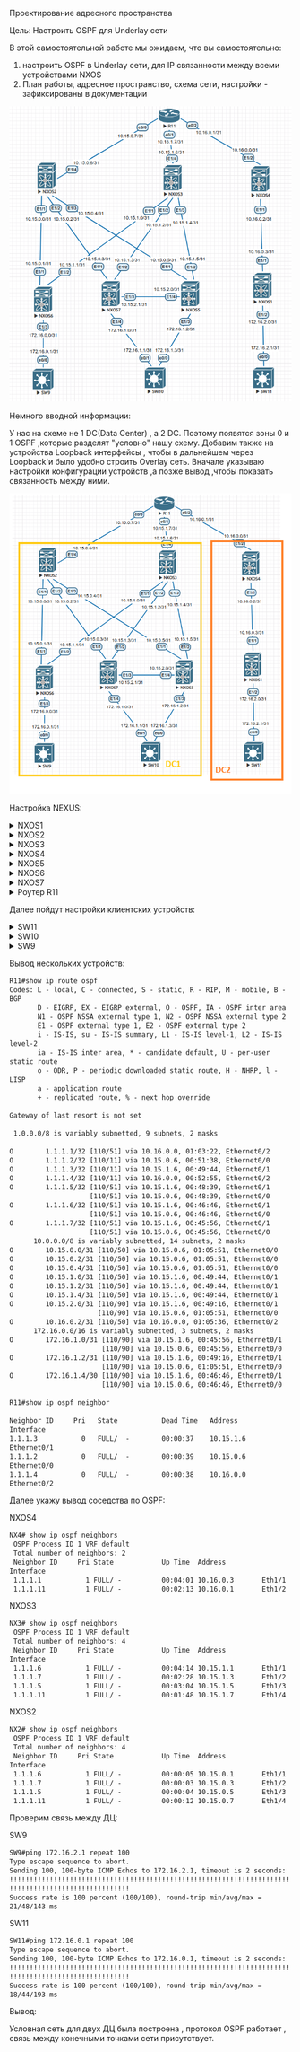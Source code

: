 Проектирование адресного пространства

Цель: Настроить OSPF для Underlay сети

В этой самостоятельной работе мы ожидаем, что вы самостоятельно:

1. настроить OSPF в Underlay сети, для IP связанности между всеми устройствами NXOS
2. План работы, адресное пространство, схема сети, настройки - зафиксированы в документации

![Schema](img/Schema.png)

Немного вводной информации:

У нас на схеме не 1 DC(Data Center) , а 2 DC. Поэтому появятся зоны 0 и 1 OSPF ,которые разделят "уcловно" нашу схему. 
Добавим также на устройства Loopback интерфейсы , чтобы  в дальнейшем через Loopback'и было удобно строить Overlay сеть. Вначале указываю настройки конфигурации устройств ,а позже вывод ,чтобы показать связанность между ними.

![](img/Schema2.png)

Настройка NEXUS:
 <details>
<summary>NXOS1</summary>
<pre><code>
conf t
! 
host NX1
feature ospf
!
router ospf 1
router-id 1.1.1.1
passive-interface default
!
int e1/1
no sw
ip addr 10.16.0.3/31
ip router ospf 1 area 1
no ip ospf passive-interface
ip ospf network point-to-point
no shutdown
!
int e1/2
no sw
ip addr 172.16.2.0/31
ip router ospf 1 area 1
no shutdown
!
interface loopback0
ip address 1.1.1.1/24
ip router ospf 1 area 0.0.0.1
!
end
copy run star 
</code></pre>
</details>
<details>
<summary>NXOS2</summary>
<pre><code>
conf t
!
host NX2
feature ospf
!
router ospf 1
router-id 1.1.1.2
passive-interface default
!
int e1/1
no switchport
ip addr 10.15.0.0/31
ip router ospf 1 area 0
no ip ospf passive-interface
ip ospf network point-to-point
no shutdown
!
int e1/2
no switchport
ip addr 10.15.0.2/31
ip router ospf 1 area 0
no ip ospf passive-interface
ip ospf network point-to-point
no shutdown
!
int e1/3
no switchport
ip addr 10.15.0.4/31
ip router ospf 1 area 0
no ip ospf passive-interface
ip ospf network point-to-point
no shutdown
!
int e1/4
no switchport
ip addr 10.15.0.6/31
ip router ospf 1 area 0
no ip ospf passive-interface
ip ospf network point-to-point
no shutdown
exit
!
interface loopback0
ip address 1.1.1.2/24
ip router ospf 1 area 0
!
end
copy run star
</code></pre>
</details>
<details>
  <summary>NXOS3</summary>
<pre><code>
 conf t
!
host NX3
feature ospf
!
router ospf 1
router-id 1.1.1.3
passive-interface default
!
int e1/1
no switchport
ip addr 10.15.1.0/31
ip router ospf 1 area 0
no ip ospf passive-interface
ip ospf network point-to-point
no shutdown
!
int e1/2
no switchport
ip addr 10.15.1.2/31
ip router ospf 1 area 0
no ip ospf passive-interface
ip ospf network point-to-point
no shutdown
!
int e1/3
no switchport
ip addr 10.15.1.4/31
ip router ospf 1 area 0
no ip ospf passive-interface
ip ospf network point-to-point
no shutdown
!
int e1/4
no switchport
ip addr 10.15.1.6/31
ip router ospf 1 area 0
no ip ospf passive-interface
ip ospf network point-to-point
no shutdown
exit
!
interface loopback0
ip address 1.1.1.3/24
ip router ospf 1 area 0
!
end
copy run star
</code></pre>
</details>
<details>
  <summary>NXOS4</summary>
<pre><code>
conf t
!
host NX4
feature ospf
!
router ospf 1
router-id 1.1.1.4
passive-interface default
!
int e1/1
no sw
ip addr 10.16.0.2/31
ip router ospf 1 area 1
no ip ospf passive-interface
ip ospf network point-to-point
no shutdown
!
int e1/2
no sw
ip addr 10.16.0.0/31
no ip ospf passive-interface
ip ospf network point-to-point
ip router ospf 1 area 1
no shutdown
!
interface loopback0
ip address 1.1.1.4/24
ip router ospf 1 area 0.0.0.1
!
end
copy run star
</code></pre>
</details>
<details>
<summary>NXOS5</summary>
<pre><code>
conf t
!
feature ospf
host NX5
!
router ospf 1
router-id 1.1.1.5
passive-interface default
!
int e1/1
no sw
ip addr 10.15.0.5/31
ip ospf network point-to-point
ip router ospf 1 area 0
no ip ospf passive-interface
no sh
!
int e1/2
no sw
ip addr 10.15.1.5/31
ip ospf network point-to-point
ip router ospf 1 area 0
no ip ospf passive-interface
no sh
!
int e1/3
no sw
ip addr 172.16.1.2/31
ip router ospf 1 area 0
no sh
!
int e1/4
no sw
ip addr 10.15.2.0/31
ip router ospf 1 area 0
no ip ospf passive-interface
ip ospf network point-to-point 
no sh
exit
!
interface loopback0
ip address 1.1.1.5/24
ip router ospf 1 area 0
!
end
copy run star
 </code></pre>
</details>
<details>
<summary>NXOS6</summary>
<pre><code>
conf t
!
feature ospf
host NX6
!
router ospf 1
router-id 1.1.1.6
passive-interface default
!
int e1/1
no switchport
ip addr 10.15.0.1/31
ip router ospf 1 area 0
no ip ospf passive-interface
ip ospf network point-to-point
no shutdown
!
int e1/2
no switchport
ip addr 10.15.1.1/31
ip router ospf 1 area 0
no ip ospf passive-interface
ip ospf network point-to-point
no shutdown
!
int e1/3
no switchport
ip addr 172.16.0.0/30
ip router ospf 1 area 0
no shutdown
exit
!
interface loopback0
ip address 1.1.1.6/24
ip router ospf 1 area 0
!
end
copy run star
 </code></pre>
</details>
<details>
<summary>NXOS7</summary>
<pre><code>
conf t
host NX7
feature ospf
!
router ospf 1
router-id 1.1.1.7
passive-interface default
!
int e1/1
no sw
ip addr 10.15.0.3/31
ip ospf network point-to-point
ip router ospf 1 area 0
no ip ospf passive-interface
no sh
!
int e1/2
no sw
ip addr 10.15.1.3/31
ip ospf network point-to-point
ip router ospf 1 area 0
no ip ospf passive-interface
no sh
!
int e1/3
no sw
ip addr 10.15.2.1/31
ip router ospf 1 area 0
ip ospf network point-to-point
no ip ospf passive-interface
no sh
!
int e1/4
no sw
ip addr 172.16.1.0/31
ip router ospf 1 area 0
no sh
exit
!
interface loopback0
ip address 1.1.1.7/24
ip router ospf 1 area 0
!
end
copy run star
</code></pre>
</details>
<details>
<summary>Роутер R11</summary>
<pre><code>
enable
configure terminal
!
host R11
line con 0
exec-t 0 0
exit
no ip domain loo
!
router ospf 1
router-id 1.1.1.11
!
interface e0/0
ip addr 10.15.0.7 255.255.255.254
ip ospf 1 area 0
ip ospf network point-to-point
duplex full
no sh
exit
!
interface e0/1
ip addr 10.15.1.7 255.255.255.254
ip ospf 1 area 0
ip ospf network point-to-point
duplex full
no sh
exit
!
interface e0/2
ip addr 10.16.0.1 255.255.255.254
ip ospf network point-to-point
ip ospf 1 area 1
duplex full
no sh
!
interface loopback0
ip address 1.1.1.11 255.255.255.0
ip ospf 1 area 0
!
end
wr
</code></pre>
</details>
 

Далее пойдут настройки клиентских устройств:

<details>
<summary>SW11</summary>
<pre><code>
enable
configure terminal
!
host SW11
line con 0
exec-t 0 0
exit
no ip domain loo
!
interface e0/0
no sw
ip addr 172.16.2.1 255.255.255.254
duplex full
no sh
exit
!
ip route 0.0.0.0 0.0.0.0 172.16.2.0 
end
wr
 </code></pre>
</details>
<details>
<summary>SW10</summary>
<pre><code>
enable
configure terminal
!
host SW10
line con 0
exec-t 0 0
exit
no ip domain loo
!
interface e0/0
no sw
ip addr 172.16.1.3 255.255.255.254
duplex full
no sh
exit
!
interface e0/1
no sw
ip addr 172.16.1.1 255.255.255.254
duplex full
no sh
exit
!
!
ip sla 1
icmp-echo 172.16.1.2 source-interface e0/0
frequency 10
ip sla schedule 1 start-time now life forever 
track 1 ip sla 1 reachability
ip route 0.0.0.0 0.0.0.0 172.16.1.2 track 1
!
ip route 0.0.0.0 0.0.0.0 172.16.1.0 10
end
wr
</code></pre>
</details> 
<details>
<summary>SW9</summary>
<pre><code>
enable
configure terminal
!
host SW9
line con 0
exec-t 0 0
exit
no ip domain loo
!
interface e0/0
no sw
ip addr 172.16.0.1 255.255.255.254
duplex full
no sh
exit
!
ip route 0.0.0.0 0.0.0.0 172.16.0.0 
end
wr
</code></pre>
</details> 



Вывод  нескольких устройств:

```
R11#show ip route ospf
Codes: L - local, C - connected, S - static, R - RIP, M - mobile, B - BGP
       D - EIGRP, EX - EIGRP external, O - OSPF, IA - OSPF inter area 
       N1 - OSPF NSSA external type 1, N2 - OSPF NSSA external type 2
       E1 - OSPF external type 1, E2 - OSPF external type 2
       i - IS-IS, su - IS-IS summary, L1 - IS-IS level-1, L2 - IS-IS level-2
       ia - IS-IS inter area, * - candidate default, U - per-user static route
       o - ODR, P - periodic downloaded static route, H - NHRP, l - LISP
       a - application route
       + - replicated route, % - next hop override

Gateway of last resort is not set

 1.0.0.0/8 is variably subnetted, 9 subnets, 2 masks

O        1.1.1.1/32 [110/51] via 10.16.0.0, 01:03:22, Ethernet0/2
O        1.1.1.2/32 [110/11] via 10.15.0.6, 00:51:38, Ethernet0/0
O        1.1.1.3/32 [110/11] via 10.15.1.6, 00:49:44, Ethernet0/1
O        1.1.1.4/32 [110/11] via 10.16.0.0, 00:52:55, Ethernet0/2
O        1.1.1.5/32 [110/51] via 10.15.1.6, 00:48:39, Ethernet0/1
                    [110/51] via 10.15.0.6, 00:48:39, Ethernet0/0
O        1.1.1.6/32 [110/51] via 10.15.1.6, 00:46:46, Ethernet0/1
                    [110/51] via 10.15.0.6, 00:46:46, Ethernet0/0
O        1.1.1.7/32 [110/51] via 10.15.1.6, 00:45:56, Ethernet0/1
                    [110/51] via 10.15.0.6, 00:45:56, Ethernet0/0
      10.0.0.0/8 is variably subnetted, 14 subnets, 2 masks
O        10.15.0.0/31 [110/50] via 10.15.0.6, 01:05:51, Ethernet0/0
O        10.15.0.2/31 [110/50] via 10.15.0.6, 01:05:51, Ethernet0/0
O        10.15.0.4/31 [110/50] via 10.15.0.6, 01:05:51, Ethernet0/0
O        10.15.1.0/31 [110/50] via 10.15.1.6, 00:49:44, Ethernet0/1
O        10.15.1.2/31 [110/50] via 10.15.1.6, 00:49:44, Ethernet0/1
O        10.15.1.4/31 [110/50] via 10.15.1.6, 00:49:44, Ethernet0/1
O        10.15.2.0/31 [110/90] via 10.15.1.6, 00:49:16, Ethernet0/1
                      [110/90] via 10.15.0.6, 01:05:51, Ethernet0/0
O        10.16.0.2/31 [110/50] via 10.16.0.0, 01:05:36, Ethernet0/2
      172.16.0.0/16 is variably subnetted, 3 subnets, 2 masks
O        172.16.1.0/31 [110/90] via 10.15.1.6, 00:45:56, Ethernet0/1
                       [110/90] via 10.15.0.6, 00:45:56, Ethernet0/0
O        172.16.1.2/31 [110/90] via 10.15.1.6, 00:49:16, Ethernet0/1
                       [110/90] via 10.15.0.6, 01:05:51, Ethernet0/0
O        172.16.1.4/30 [110/90] via 10.15.1.6, 00:46:46, Ethernet0/1
                       [110/90] via 10.15.0.6, 00:46:46, Ethernet0/0

R11#show ip ospf neighbor 

Neighbor ID     Pri   State           Dead Time   Address         Interface
1.1.1.3           0   FULL/  -        00:00:37    10.15.1.6       Ethernet0/1
1.1.1.2           0   FULL/  -        00:00:39    10.15.0.6       Ethernet0/0
1.1.1.4           0   FULL/  -        00:00:38    10.16.0.0       Ethernet0/2
```


Далее укажу вывод соседства по OSPF:

NXOS4

```
NX4# show ip ospf neighbors 
 OSPF Process ID 1 VRF default
 Total number of neighbors: 2
 Neighbor ID     Pri State            Up Time  Address         Interface
 1.1.1.1           1 FULL/ -          00:04:01 10.16.0.3       Eth1/1
 1.1.1.11          1 FULL/ -          00:02:13 10.16.0.1       Eth1/2
```


NXOS3

```
NX3# show ip ospf neighbors 
 OSPF Process ID 1 VRF default
 Total number of neighbors: 4
 Neighbor ID     Pri State            Up Time  Address         Interface
 1.1.1.6           1 FULL/ -          00:04:14 10.15.1.1       Eth1/1
 1.1.1.7           1 FULL/ -          00:02:28 10.15.1.3       Eth1/2
 1.1.1.5           1 FULL/ -          00:03:04 10.15.1.5       Eth1/3
 1.1.1.11          1 FULL/ -          00:01:48 10.15.1.7       Eth1/4
```


NXOS2

```
NX2# show ip ospf neighbors 
 OSPF Process ID 1 VRF default
 Total number of neighbors: 4
 Neighbor ID     Pri State            Up Time  Address         Interface
 1.1.1.6           1 FULL/ -          00:00:05 10.15.0.1       Eth1/1
 1.1.1.7           1 FULL/ -          00:00:03 10.15.0.3       Eth1/2
 1.1.1.5           1 FULL/ -          00:00:04 10.15.0.5       Eth1/3
 1.1.1.11          1 FULL/ -          00:00:12 10.15.0.7       Eth1/4
```

Проверим связь между ДЦ:

SW9

```
SW9#ping 172.16.2.1 repeat 100
Type escape sequence to abort.
Sending 100, 100-byte ICMP Echos to 172.16.2.1, timeout is 2 seconds:
!!!!!!!!!!!!!!!!!!!!!!!!!!!!!!!!!!!!!!!!!!!!!!!!!!!!!!!!!!!!!!!!!!!!!!
!!!!!!!!!!!!!!!!!!!!!!!!!!!!!!
Success rate is 100 percent (100/100), round-trip min/avg/max = 21/48/143 ms
```


SW11

```
SW11#ping 172.16.0.1 repeat 100
Type escape sequence to abort.
Sending 100, 100-byte ICMP Echos to 172.16.0.1, timeout is 2 seconds:
!!!!!!!!!!!!!!!!!!!!!!!!!!!!!!!!!!!!!!!!!!!!!!!!!!!!!!!!!!!!!!!!!!!!!!
!!!!!!!!!!!!!!!!!!!!!!!!!!!!!!
Success rate is 100 percent (100/100), round-trip min/avg/max = 18/44/193 ms
```

Вывод:

Условная сеть для двух ДЦ была построена , протокол OSPF работает , связь между конечными точками сети присутствует.   